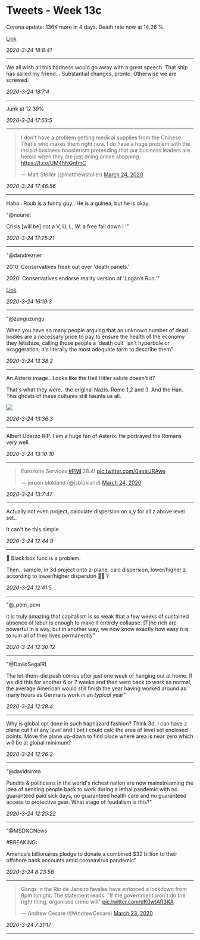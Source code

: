 # Tweets - Week 13c

Corona update: 136K more in 4 days. Death rate now at 14.26 %.

[Link](https://muratk3n.github.io/thirdwave/en/2020/02/corona.html)

*2020-3-24 18:8:41*

---

We all wish all this badness would go away with a great speech. That
ship has sailed my friend... Substantial changes, pronto. Otherwise we
are screwed.

*2020-3-24 18:7:4*

---

Junk at 12.39%

*2020-3-24 17:53:5*

---

<blockquote class="twitter-tweet"><p lang="en" dir="ltr">I don&#39;t have a problem getting medical supplies from the Chinese. That&#39;s who makes them right now. I do have a huge problem with the insipid business boosterism pretending that our business leaders are heroic when they are just doing online shopping. <a href="https://t.co/UM4hNGnfmC">https://t.co/UM4hNGnfmC</a></p>&mdash; Matt Stoller (@matthewstoller) <a href="https://twitter.com/matthewstoller/status/1242460323589873670?ref_src=twsrc%5Etfw">March 24, 2020</a></blockquote> <script async src="https://platform.twitter.com/widgets.js" charset="utf-8"></script>

*2020-3-24 17:46:56*

---

Haha.. Roub is a funny guy.. He is a guinea, but he is okay.

"@nouriel

Crisis [will be] not a V, U, L, W: a free fall down I !"

*2020-3-24 17:25:21*

---

"@dandrezner

2010: Conservatives freak out over 'death panels.'

2020: Conservatives endorse reality version of 'Logan’s Run.'"

[Link](https://mobile.twitter.com/dandrezner/status/1242264383297814533)

*2020-3-24 16:19:3*

---

"@zunguzungu

When you have so many people arguing that an unknown number of dead
bodies are a necessary price to pay to ensure the health of the
economy they fetishize, calling those people a 'death cult' isn't
hyperbole or exaggeration, it's literally the most adequate term to
describe them"

*2020-3-24 13:38:2*

---

An Asterix image.. Looks like the Heil Hitler salute doesn't it?

That's what they were.. the original Nazis. Rome 1,2 and 3. And the
Han. This ghosts of these cultures still haunts us all. 

<img widht="340" src="https://encrypted-tbn0.gstatic.com/images?q=tbn%3AANd9GcSUuuSvXOKnnrcepXX61NvahgQL2bKoVoS0LUSt-UUMav5pdT_B"/>

*2020-3-24 13:36:3*

---

Albert Uderzo RIP. I am a huge fan of Asterix. He portrayed the Romans
very well.

*2020-3-24 13:10:10*

---

<blockquote class="twitter-tweet"><p lang="es" dir="ltr">Eurozone Services <a href="https://twitter.com/hashtag/PMI?src=hash&amp;ref_src=twsrc%5Etfw">#PMI</a> 28.4! <a href="https://t.co/0aeaiJRAwe">pic.twitter.com/0aeaiJRAwe</a></p>&mdash; jeroen blokland (@jsblokland) <a href="https://twitter.com/jsblokland/status/1242376392471388162?ref_src=twsrc%5Etfw">March 24, 2020</a></blockquote> <script async src="https://platform.twitter.com/widgets.js" charset="utf-8"></script>

*2020-3-24 13:7:47*

---

Actually not even project, calculate dispersion on x,y for all z above
level set..

It can't be this simple.

*2020-3-24 12:44:9*

---

🤔 Black box func is a problem.

Then.. sample, in 3d project onto z-plane, calc dispersion,
lower/higher z according to lower/higher dispersion 🤔🤔 ?

*2020-3-24 12:41:5*

---

"@_pem_pem

it is truly amazing that capitalism is so weak that a few weeks of
sustained absence of labor is enough to make it entirely
collapse. [T]he rich are powerful in a way, but in another way, we now
know exactly how easy it is to ruin all of their lives permanently"

*2020-3-24 12:30:12*

---

"@DavidSegalRI

The let-them-die push comes after just one week of hanging out at
home. If we did this for another 6 or 7 weeks and then went back to
work as normal, the average American would still finish the year
having worked around as many hours as Germans work in an *typical*
year"

*2020-3-24 12:28:4*

---

Why is global opt done in such haphazard fashion? Think 3d, I can have
z plane cut f at any level and I bet I could calc the area of level
set enclosed points. Move the plane up-down to find place where area
is near zero which will be at global minimum?

*2020-3-24 12:26:2*

----- 

"@davidsirota

Pundits & politicians in the world's richest nation are now
mainstreaming the idea of sending people back to work during a lethal
pandemic with no guaranteed paid sick days, no guaranteed health care
and no guaranteed access to protective gear. What stage of feudalism
is this?"

*2020-3-24 12:25:22*

---

"@MSDNCNews

\#BREAKING:

America’s billionaires pledge to donate a combined $32 billion to
their offshore bank accounts amid coronavirus pandemic"

*2020-3-24 8:23:56*

---

<blockquote class="twitter-tweet"><p lang="en" dir="ltr">Gangs in the Rio de Janeiro favelas have enforced a lockdown from 8pm tonight. The statement reads: &quot;If the government won&#39;t do the right thing, organised crime will&quot; <a href="https://t.co/dK0wtAR3KA">pic.twitter.com/dK0wtAR3KA</a></p>&mdash; Andrew Cesare (@AndrewCesare) <a href="https://twitter.com/AndrewCesare/status/1242174265547468803?ref_src=twsrc%5Etfw">March 23, 2020</a></blockquote> <script async src="https://platform.twitter.com/widgets.js" charset="utf-8"></script>

*2020-3-24 7:31:17*

---

